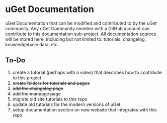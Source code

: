 # uGet Documentation
uGet Documentation that can be modified and contributed to by the uGet community. Any uGet Community member with a GitHub account can contribute to this documentation sub-project. All documentation sources will be stored here, including but not limited to: tutorials, changelog, knowledgebase data, etc.

## To-Do
1. create a tutorial (perhaps with a video) that describes how to contribute to this project.
2. ~~create folders for tutorials and pages~~
3. ~~add the changelog page~~
4. ~~add the manpage page~~
5. migrate old site tutorials to this repo
6. update old tutorials for the modern versions of uGet
7. setup documentation section on new website that integrates with this repo
